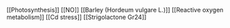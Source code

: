 [[Photosynthesis]]
[[NO]]
[[Barley (Hordeum vulgare L.)]]
[[Reactive oxygen metabolism]]
[[Cd stress]]
[[Strigolactone Gr24]]
